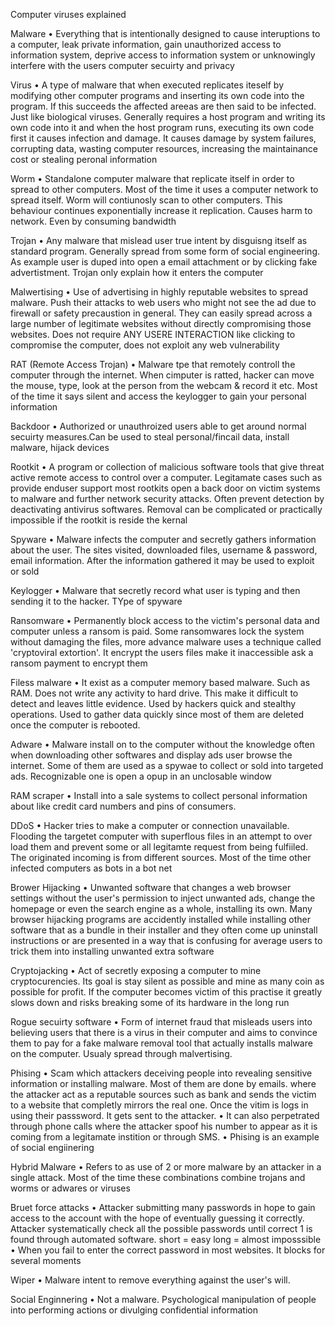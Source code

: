 
Computer viruses explained

Malware
• Everything that is intentionally designed to cause interuptions to a computer, leak private information, gain unauthorized access to information system, deprive access to information system or unknowingly interfere with the users computer secuirty and privacy


Virus
• A type of malware that when executed replicates iteself by modifying other computer programs and inserting its own code into the program. If this succeeds the affected areeas are then said to be infected. Just like biological viruses. Generally requires a host program and writing its own code into it and when the host program runs, executing its own code first it causes infection and damage. It causes damage by system failures, corrupting data, wasting computer resources, increasing the maintainance cost or stealing peronal information 

Worm
• Standalone computer malware that replicate itself in order to spread to other computers. Most of the time it uses a computer network to spread itself. Worm will 
contiunosly scan to other computers. This behaviour continues exponentially increase it replication. Causes harm to network. Even by consuming bandwidth 

Trojan
• Any malware that mislead user true intent by disguisng itself as standard program. Generally spread from some form of social engineering. As example user is duped into open a email attachment or by clicking fake advertistment. Trojan only explain how it enters the computer

Malwertising 
• Use of advertising in highly reputable websites to spread malware. Push their attacks to web users who might not see the ad due to firewall or safety precaustion in general. They can easily spread across a large number of legitimate websites without directly compromising those websites. Does not require ANY USERE INTERACTION like clicking to compromise the computer, does not exploit any web vulnerability 

RAT (Remote Access Trojan)
• Malware tpe that remotely controll the computer through the internet. When cimputer is ratted, hacker can move the mouse, type, look at the person from the webcam & record it etc. Most of the time it says silent and access the keylogger to gain your personal information 

Backdoor 
• Authorized or unauthroized users able to get around normal secuirty measures.Can be used to steal personal/fincail data, install malware, hijack devices

Rootkit
• A program or collection of malicious software tools that give threat active remote access to control over a computer. Legitamate cases such as provide enduser support most rootkits open a back door on victim systems to malware and further network security attacks. Often prevent detection by deactivating antivirus softwares. Removal can be complicated or practically impossible if the rootkit is reside the kernal  

Spyware
• Malware infects the computer and secretly gathers information about the user. The sites visited, downloaded files, username & password, email information. After the information gathered it may be used to exploit or sold

Keylogger
• Malware that secretly record what user is typing and then sending it to the hacker. TYpe of spyware


Ransomware
• Permanently block access to the victim's personal data and computer unless a ransom is paid. Some ransomwares lock the system without damaging the files, more advance malware uses a technique called 'cryptoviral extortion'. It encrypt the users files make it inaccessible ask a ransom payment to encrypt them


Filess malware
• It exist as a computer memory based malware. Such as RAM. Does not write any activity to hard drive. This make it difficult to detect and leaves little evidence. Used by hackers quick and stealthy operations. Used to gather data quickly since most of them are deleted once the computer is rebooted.

Adware 
• Malware install on to the computer without the knowledge often when downloading other softwares and display ads user browse the internet. Some of them are used as a spywae to collect or sold into targeted ads. Recognizable one is open a opup in an unclosable window 

RAM scraper
• Install into a sale systems to collect personal information about like credit card numbers and pins of consumers. 

DDoS
• Hacker tries to make a computer or connection unavailable. Flooding the targetet computer with superflous files in an attempt to over load them and prevent some or all legitamte request from being fulfiiled. The originated incoming is from different sources. Most of the time other infected computers as bots in a bot net

Brower Hijacking
• Unwanted software that changes a web browser settings without the user's permission to inject unwanted ads, change the homepage or even the search engine as a whole, installing its own. Many browser hijacking programs are accidently installed while installing other software that as a bundle in their installer and they often come up uninstall instructions or are presented in a way that is confusing for average users to trick them into installing unwanted extra software  

Cryptojacking
• Act of secretly exposing a computer to mine cryptocurencies. Its goal is stay silent as possible and mine as many coin as possible for profit. If the computer becomes victim of this practise it greatly slows down and risks breaking some of its hardware in the long run

Rogue secuirty software
• Form of internet fraud that misleads users into believing users that there is a virus in their computer and aims to convince them to pay for a fake malware removal tool that actually installs malware on the computer. Usualy spread through malvertising.  

Phising
• Scam which attackers deceiving people into revealing sensitive information or installing malware. Most of them are done by emails. where the attacker act as a reputable sources such as bank and sends the victim to a website that completly mirrors the real one. Once the vitim is logs in using their passsword. It gets sent to the attacker.
• It can also perpetrated through phone calls where the attacker spoof his number to appear as it is coming from a legitamate instition or through SMS.
• Phising is an example of social engiinering


Hybrid Malware
• Refers to as use of 2 or more malware by an attacker in a single attack. Most of the time these combinations combine trojans and worms or adwares or viruses

Bruet force attacks 
• Attacker submitting many passwords in hope to gain access to the account with the hope of eventually guessing it correctly. Attacker systematically check all the possible passwords until correct 1 is found through automated software. 
short = easy
long  = almost imposssible
• When you fail to enter the correct password in most websites. It blocks for several moments

Wiper
• Malware intent to remove everything against the user's will. 

Social Enginnering
• Not a malware. Psychological manipulation of people into performing actions or divulging confidential information   
